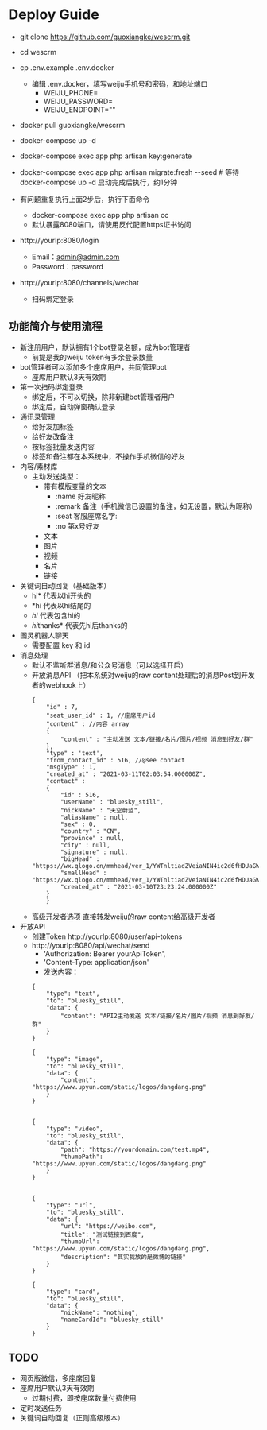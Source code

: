 # Deploy Guide

- git clone https://github.com/guoxiangke/wescrm.git
- cd wescrm
- cp .env.example .env.docker
    - 编辑 .env.docker，填写weiju手机号和密码，和地址端口
        - WEIJU_PHONE=
        - WEIJU_PASSWORD=
        - WEIJU_ENDPOINT=""
- docker pull guoxiangke/wescrm
- docker-compose up -d
- docker-compose exec app php artisan key:generate
- docker-compose exec app php artisan migrate:fresh --seed  # 等待 docker-compose up -d 启动完成后执行，约1分钟

- 有问题重复执行上面2步后，执行下面命令
    - docker-compose exec app php artisan cc
    - 默认暴露8080端口，请使用反代配置https证书访问

- http://yourIp:8080/login
    - Email：admin@admin.com 
    - Password：password

- http://yourIp:8080/channels/wechat
    - 扫码绑定登录


## 功能简介与使用流程

- 新注册用户，默认拥有1个bot登录名额，成为bot管理者
    - 前提是我的weiju token有多余登录数量
- bot管理者可以添加多个座席用户，共同管理bot
    - 座席用户默认3天有效期
- 第一次扫码绑定登录
    - 绑定后，不可以切换，除非新建bot管理者用户
    - 绑定后，自动弹窗确认登录
- 通讯录管理
    - 给好友加标签
    - 给好友改备注
    - 按标签批量发送内容
    - 标签和备注都在本系统中，不操作手机微信的好友
- 内容/素材库
    - 主动发送类型：
        - 带有模版变量的文本
            - :name 好友昵称  
            - :remark 备注（手机微信已设置的备注，如无设置，默认为昵称）
            - :seat 客服座席名字: 
            - :no 第x号好友
        - 文本
        - 图片
        - 视频
        - 名片
        - 链接
- 关键词自动回复（基础版本）
    - hi* 代表以hi开头的
    - *hi   代表以hi结尾的
    - *hi* 代表包含hi的
    - *hi*thanks* 代表先hi后thanks的
- 图灵机器人聊天
    - 需要配置 key 和 id
- 消息处理
    - 默认不监听群消息/和公众号消息（可以选择开启）
    - 开放消息API （把本系统对weiju的raw content处理后的消息Post到开发者的webhook上）
        ```
        {
            "id" : 7,
            "seat_user_id" : 1, //座席用户id
            "content" : //内容 array
            {
                "content" : "主动发送 文本/链接/名片/图片/视频 消息到好友/群"
            },
            "type" : 'text', 
            "from_contact_id" : 516, //@see contact
            "msgType" : 1,
            "created_at" : "2021-03-11T02:03:54.000000Z",
            "contact" :
            {
                "id" : 516,
                "userName" : "bluesky_still",
                "nickName" : "天空蔚蓝",
                "aliasName" : null,
                "sex" : 0,
                "country" : "CN",
                "province" : null,
                "city" : null,
                "signature" : null,
                "bigHead" : "https://wx.qlogo.cn/mmhead/ver_1/YWTnltiadZVeiaNIN4ic2d6fHDUaGWh2GDicc8E4bTic3UBp6iaBRibPQica3U3SpDfXW2YjeibhSVTUEY5373dwuJEb1SQ/0",
                "smallHead" : "https://wx.qlogo.cn/mmhead/ver_1/YWTnltiadZVeiaNIN4ic2d6fHDUaGWh2GDicc8E4bTic3UBp6iaBRibPQica3U3SpDfXW2YjeibhSVTUEY5373dwuJEb1SQ/132",
                "created_at" : "2021-03-10T23:23:24.000000Z"
            }
            }
        ```
    - 高级开发者选项 直接转发weiju的raw content给高级开发者
- 开放API 
    - 创建Token http://yourIp:8080/user/api-tokens
    - http://yourIp:8080/api/wechat/send
        - 'Authorization: Bearer yourApiToken',
        - 'Content-Type: application/json'
        - 发送内容：
        ```
        {
            "type": "text",
            "to": "bluesky_still",
            "data": {
                "content": "API2主动发送 文本/链接/名片/图片/视频 消息到好友/群"
            }
        }

        {
            "type": "image",
            "to": "bluesky_still",
            "data": {
                "content": "https://www.upyun.com/static/logos/dangdang.png"
            }
        }


        {
            "type": "video",
            "to": "bluesky_still",
            "data": {
                "path": "https://yourdomain.com/test.mp4",
                "thumbPath": "https://www.upyun.com/static/logos/dangdang.png"
            }
        }


        {
            "type": "url",
            "to": "bluesky_still",
            "data": {
                "url": "https://weibo.com",
                "title": "测试链接到百度",
                "thumbUrl": "https://www.upyun.com/static/logos/dangdang.png",
                "description": "其实我放的是微博的链接"
            }
        }

        {
            "type": "card",
            "to": "bluesky_still",
            "data": {
                "nickName": "nothing",
                "nameCardId": "bluesky_still"
            }
        }

        ```

## TODO

- 网页版微信，多座席回复
- 座席用户默认3天有效期
    - 过期付费，即按座席数量付费使用
- 定时发送任务
- 关键词自动回复（正则高级版本）